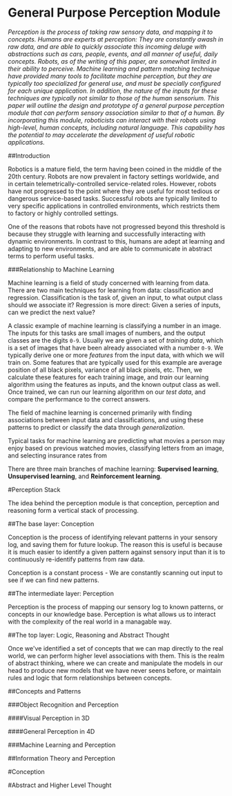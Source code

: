 # General Purpose Perception Module

*Perception is the process of taking raw sensory data, and mapping it to concepts. Humans are experts at perception: They are constantly awash in raw data, and are able to quickly associate this incoming deluge with abstractions such as cars, people, events, and all manner of useful, daily concepts. Robots, as of the writing of this paper, are somewhat limited in their ability to perceive. Machine learning and pattern matching technique have provided many tools to facilitate machine perception, but they are typically too specialized for general use, and must be specially configured for each unique application. In addition, the nature of the inputs for these techniques are typically not similar to those of the human sensorium. This paper will outline the design and prototype of a general purpose perception module that can perform sensory association similar to that of a human. By incorporating this module, roboticists can interact with their robots using high-level, human concepts, including natural language. This capability has the potential to may accelerate the development of useful robotic applications.*

##Introduction

Robotics is a mature field, the term having been coined in the middle of the 20th century. Robots are now prevalent in factory settings worldwide, and in certain telemetrically-controlled service-related roles. However, robots have not progressed to the point where they are useful for most tedious or dangerous service-based tasks. Successful robots are typically limited to very specific applications in controlled environments, which restricts them to factory or highly controlled settings. 

One of the reasons that robots have not progressed beyond this threshold is because they struggle with learning and successfully interacting with dynamic environments. In contrast to this, humans are adept at learning and adapting to new environments, and are able to communicate in abstract terms to perform useful tasks.



###Relationship to Machine Learning

Machine learning is a field of study concerned with learning from data. There are two main techniques for learning from data: classification and regression. Classification is the task of, given an input, to what output class should we associate it? Regression is more direct: Given a series of inputs, can we predict the next value?

A classic example of machine learning is classifying a number in an image. The inputs for this tasks are small images of numbers, and the output classes are the digits `0-9`. Usually we are given a set of *training data*, which is a set of images that have been already associated with a number `0-9`. We typically derive one or more *features* from the input data, with which we will train on. Some features that are typically used for this example are average position of all black pixels, variance of all black pixels, etc. Then, we calculate these features for each training image, and *train* our learning algorithm using the features as inputs, and the known output class as well. Once trained, we can run our learning algorithm on our *test data*, and compare the performance to the correct answers.

The field of machine learning is concerned primarily with finding associations between input data and classifications, and using these patterns to predict or classify the data through *generalization*.

Typical tasks for machine learning are predicting what movies a person may enjoy based on previous watched movies, classifying letters from an image, and selecting insurance rates from 

There are three main branches of machine learning: **Supervised learning**, **Unsupervised learning**, and **Reinforcement learning**.

#Perception Stack

The idea behind the perception module is that conception, perception and reasoning form a vertical stack of processing.

##The base layer: Conception

Conception is the process of identifying relevant patterns in your sensory log, and saving them for future lookup. The reason this is useful is because it is much easier to identify a given pattern against sensory input than it is to continuously re-identify patterns from raw data. 

Conception is a constant process - We are constantly scanning out input to see if we can find new patterns.

##The intermediate layer: Perception

Perception is the process of mapping our sensory log to known patterns, or concepts in our knowledge base. Perception is what allows us to interact with the complexity of the real world in a managable way.

##The top layer: Logic, Reasoning and Abstract Thought

Once we've identified a set of concepts that we can map directly to the real world, we can perform higher level associations with them. This is the realm of abstract thinking, where we can create and manipulate the models in our head to produce new models that we have never seens before, or maintain rules and logic that form relationships between concepts.

##Concepts and Patterns

###Object Recognition and Perception

####Visual Perception in 3D

####General Perception in 4D

###Machine Learning and Perception

##Information Theory and Perception

#Conception

#Abstract and Higher Level Thought

